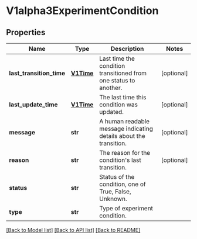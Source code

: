 # V1alpha3ExperimentCondition

## Properties
Name | Type | Description | Notes
------------ | ------------- | ------------- | -------------
**last_transition_time** | [**V1Time**](V1Time.md) | Last time the condition transitioned from one status to another. | [optional] 
**last_update_time** | [**V1Time**](V1Time.md) | The last time this condition was updated. | [optional] 
**message** | **str** | A human readable message indicating details about the transition. | [optional] 
**reason** | **str** | The reason for the condition&#39;s last transition. | [optional] 
**status** | **str** | Status of the condition, one of True, False, Unknown. | 
**type** | **str** | Type of experiment condition. | 

[[Back to Model list]](../README.md#documentation-for-models) [[Back to API list]](../README.md#documentation-for-api-endpoints) [[Back to README]](../README.md)


